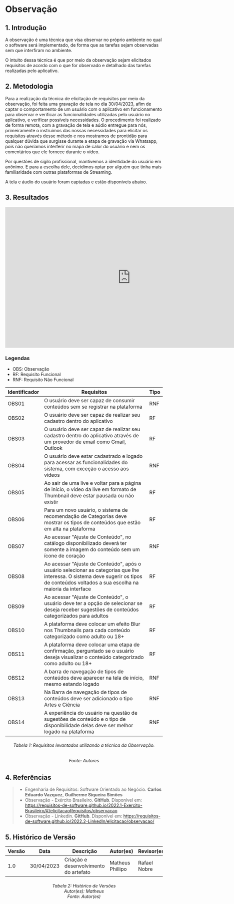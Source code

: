 # Observação

## 1. Introdução

A observação é uma técnica que visa observar no próprio ambiente no qual o software será implementado, de forma que as tarefas sejam observadas sem que interfiram no ambiente.

O intuito dessa técnica é que por meio da observação sejam elicitados requisitos de acordo com o que for observado e detalhado das tarefas realizadas pelo aplicativo.

## 2. Metodologia

Para a realização da técnica de elicitação de requisitos por meio da observação, foi feita uma gravação de tela no dia 30/04/2023, afim de captar o comportamento de um usuário com o aplicativo em funcionamento para observar e verificar as funcionalidades utilizadas pelo usuário no aplicativo, e verificar possíveis necessidades. O procedimento foi realizado de forma remota, com a gravação de tela e aúdio entregue para nós, primeiramente o instruímos das nossas necessidades para elicitar os requisitos através desse método e nos mostramos de prontidão para qualquer dúvida que surgisse durante a etapa de gravação via Whatsapp, pois não queríamos interferir no mapa de calor do usuário e nem os comentários que ele fornece durante o vídeo.

Por questões de sigilo profissional, mantivemos a identidade do usuário em anônimo. E para a escolha dele, decidimos optar por alguém que tinha mais familiaridade com outras plataformas de Streaming.

A tela e áudio do usuário foram captadas e estão disponíveis abaixo.

## 3. Resultados

<iframe width="800" height="450" src="https://www.youtube.com/embed/9Rzo69gGBTs" title="YouTube video player" frameborder="0" allow="accelerometer; autoplay; clipboard-write; encrypted-media; gyroscope; picture-in-picture; web-share" allowfullscreen></iframe>

### Legendas

- OBS: Observação
- RF: Requisito Funcional
- RNF: Requisito Não Funcional  

<center>

| Identificador | Requisitos | Tipo |
| --------------| ---------- | ---- |
| OBS01 | O usuário deve ser capaz de consumir conteúdos sem se registrar na plataforma | RNF
| OBS02 | O usuário deve ser capaz de realizar seu cadastro dentro do aplicativo | RF
| OBS03 | O usuário deve ser capaz de realizar seu cadastro dentro do aplicativo através de um provedor de email como Gmail, Outlook | RF
| OBS04 | O usuário deve estar cadastrado e logado para acessar as funcionalidades do sistema, com exceção o acesso aos vídeos  | RNF
| OBS05 | Ao sair de uma live e voltar para a página de início, o vídeo da live em formato de Thumbnail deve estar pausada ou não existir | RF
| OBS06 | Para um novo usuário, o sistema de recomendação de Categorias deve mostrar os tipos de conteúdos que estão em alta na plataforma | RF
| OBS07 | Ao acessar "Ajuste de Conteúdo", no catálogo disponibilizado deverá ter somente a imagem do conteúdo sem um ícone de coração | RNF
| OBS08 | Ao acessar "Ajuste de Conteúdo", após o usuário selecionar as categorias que lhe interessa. O sistema deve sugerir os tipos de conteúdos voltados a sua escolha na maioria da interface | RF
| OBS09 | Ao acessar "Ajuste de Conteúdo", o usuário deve ter a opção de selecionar se deseja receber sugestões de conteúdos categorizados para adultos | RF
| OBS10 | A plataforma deve colocar um efeito Blur nos Thumbnails para cada conteúdo categorizado como adulto ou 18+ | RF
| OBS11 | A plataforma deve colocar uma etapa de confirmação, perguntado se o usuário deseja visualizar o conteúdo categorizado como adulto ou 18+| RF
| OBS12 | A barra de navegação de tipos de conteúdos deve aparecer na tela de início, mesmo estando logado  | RNF
| OBS13 | Na Barra de navegação de tipos de conteúdos deve ser adicionado o tipo Artes e Ciência | RNF
| OBS14 | A experiência do usuário na questão de sugestões de conteúdo e o tipo de disponibilidade delas deve ser melhor logado na plataforma | RNF

</center>

<h6 align = "center"> Tabela 1: Requisitos levantados utilizando a técnica da Observação. </h6>
<h6 align = "center"> Fonte: Autores </h6>

## 4. Referências

> - Engenharia de Requisitos: Software Orientado ao Negócio. **Carlos Eduardo Vazquez**, **Guilherme Siqueira Simões**
> - Observação - Exército Brasileiro. **GitHub**. Disponível em: <https://requisitos-de-software.github.io/2022.1-Exercito-Brasileiro/#/elicitacaoRequisitos/observacao>
> - Observação - Linkedin. **GitHub**. Disponível em: <https://requisitos-de-software.github.io/2022.2-LinkedIn/elicitacao/observacao/>

## 5. Histórico de Versão

| Versão | Data | Descrição | Autor(es) | Revisor(es) |
|---|---|---|---|---|
| 1.0 | 30/04/2023 | Criação e desenvolvimento do artefato | Matheus Phillipo | Rafael Nobre |

<h6 align = "center"> Tabela 2: Histórico de Versões
<br>Autor(es): Matheus
<br>Fonte: Autor(es)</h6>